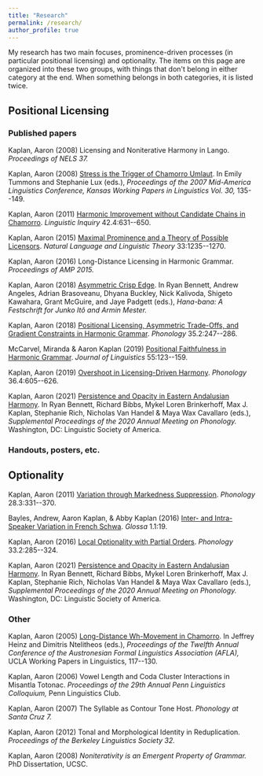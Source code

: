 ```yaml
---
title: "Research"
permalink: /research/
author_profile: true
---
```


My research has two main focuses, prominence-driven processes (in particular positional licensing) and optionality.  The items on this page are organized into these two groups, with things that don't belong in either category at the end.  When something belongs in both categories, it is listed twice.

## Positional Licensing
### Published papers


Kaplan, Aaron (2008) Licensing and Noniterative Harmony in Lango. *Proceedings of NELS 37.*

Kaplan, Aaron (2008) [Stress is the Trigger of Chamorro Umlaut](https://kuscholarworks.ku.edu/dspace/handle/1808/276). In Emily Tummons and Stephanie Lux (eds.), *Proceedings of the 2007 Mid-America Linguistics Conference, Kansas Working Papers in Linguistics Vol. 30,* 135--149.

Kaplan, Aaron (2011) [Harmonic Improvement without Candidate Chains in Chamorro](https://doi.org/10.1162/ling_a_00063). *Linguistic Inquiry* 42.4:631--650.

Kaplan, Aaron (2015) [Maximal Prominence and a Theory of Possible Licensors](https://doi.org/10.1007/s11049-014-9273-5). *Natural Language and Linguistic Theory* 33:1235--1270.

Kaplan, Aaron (2016) Long-Distance Licensing in Harmonic Grammar. *Proceedings of AMP 2015.*

Kaplan, Aaron (2018) [Asymmetric Crisp Edge](https://itomestercelebration.sites.ucsc.edu/). In Ryan Bennett, Andrew Angeles, Adrian Brasoveanu, Dhyana Buckley, Nick Kalivoda, Shigeto Kawahara, Grant McGuire, and Jaye Padgett (eds.), *Hana-bana: A Festschrift for Junko Itô and Armin Mester.*

Kaplan, Aaron (2018) [Positional Licensing, Asymmetric Trade-Offs, and Gradient Constraints in Harmonic Grammar](https://doi.org/10.1017/s0952675718000040). *Phonology* 35.2:247--286.

McCarvel, Miranda & Aaron Kaplan (2019) [Positional Faithfulness in Harmonic Grammar](https://doi.org/10.1017/s0022226718000075). *Journal of Linguistics* 55:123--159.

Kaplan, Aaron (2019) [Overshoot in Licensing-Driven Harmony](https://doi.org/10.1017/S0952675719000319). *Phonology* 36.4:605--626.

Kaplan, Aaron (2021) [Persistence and Opacity in Eastern Andalusian Harmony](https://doi.org/10.3765/amp.v9i0.4899). In Ryan Bennett, Richard Bibbs, Mykel Loren Brinkerhoff, Max J. Kaplan, Stephanie Rich, Nicholas Van Handel & Maya Wax Cavallaro (eds.), *Supplemental Proceedings of the 2020 Annual Meeting on Phonology.* Washington, DC: Linguistic Society of America.






### Handouts, posters, etc.

## Optionality

Kaplan, Aaron (2011) [Variation through Markedness Suppression](https://doi.org/10.1017/S0952675711000200). *Phonology* 28.3:331--370.

Bayles, Andrew, Aaron Kaplan, & Abby Kaplan (2016) [Inter- and Intra-Speaker Variation in French Schwa](http://doi.org/10.5334/gjgl.54). *Glossa* 1.1:19.

Kaplan, Aaron (2016) [Local Optionality with Partial Orders](https://doi.org/10.1017/s0952675716000130). *Phonology* 33.2:285--324.

Kaplan, Aaron (2021) [Persistence and Opacity in Eastern Andalusian Harmony](https://doi.org/10.3765/amp.v9i0.4899). In Ryan Bennett, Richard Bibbs, Mykel Loren Brinkerhoff, Max J. Kaplan, Stephanie Rich, Nicholas Van Handel & Maya Wax Cavallaro (eds.), *Supplemental Proceedings of the 2020 Annual Meeting on Phonology.* Washington, DC: Linguistic Society of America.





### Other

Kaplan, Aaron (2005) [Long-Distance Wh-Movement in Chamorro](http://www.linguistics.ucla.edu/faciliti/wpl/issues/wpl12/papers/Kaplan_AFLA12.pdf). In Jeffrey Heinz and Dimitris Ntelitheos (eds.), *Proceedings of the Twelfth Annual Conference of the Austronesian Formal Linguistics Association (AFLA),* UCLA Working Papers in Linguistics, 117--130.

Kaplan, Aaron (2006) Vowel Length and Coda Cluster Interactions in Misantla Totonac. *Proceedings of the 29th Annual Penn Linguistics Colloquium,* Penn Linguistics Club.

Kaplan, Aaron (2007) The Syllable as Contour Tone Host. *Phonology at Santa Cruz 7.*

Kaplan, Aaron (2012) Tonal and Morphological Identity in Reduplication. *Proceedings of the Berkeley Linguistics Society 32.*

Kaplan, Aaron (2008) *Noniterativity is an Emergent Property of Grammar.* PhD Dissertation, UCSC.
